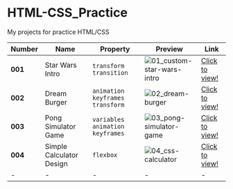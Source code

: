 # HTML-CSS_Practice
My projects for practice HTML/CSS

| Number| Name | Property| Preview| Link | 
| --- | --- |--- | --- | --- |
| **001** | Star Wars Intro | `transform` `transition` | ![01_custom-star-wars-intro](https://ppoterala.github.io/HTML-CSS_Practice/public/01_custom-star-wars-intro.png) | [Click to view!](https://ppoterala.github.io/HTML-CSS_Practice/01_custom-star-wars-intro) |
| **002**| Dream Burger | `animation` `keyframes` `transform` | ![02_dream-burger](https://ppoterala.github.io/HTML-CSS_Practice/public/02_dream-burger.png) | [Click to view!](https://ppoterala.github.io/HTML-CSS_Practice/02_dream-burger) |
| **003** | Pong Simulator Game| `variables` `animation` `keyframes` | ![03_pong-simulator-game](https://ppoterala.github.io/HTML-CSS_Practice/public/03_pong-simulator-game.png) | [Click to view!](https://ppoterala.github.io/HTML-CSS_Practice/03_pong-simulator-game) |
| **004** | Simple Calculator Design| `flexbox` | ![04_css-calculator](https://ppoterala.github.io/HTML-CSS_Practice/public/04_css-calculator.png) | [Click to view!](https://ppoterala.github.io/HTML-CSS_Practice/04_css-calculator) |
| - | -| - | - | - |